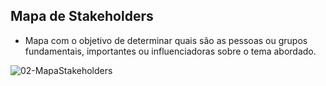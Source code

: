 ## Mapa de Stakeholders

- Mapa com o objetivo de determinar quais são as pessoas ou grupos fundamentais, importantes ou influenciadoras sobre o tema abordado.

![02-MapaStakeholders](https://user-images.githubusercontent.com/79855405/135733965-29cb81c3-4a1d-4944-b910-e629376fc1e3.jpg)
